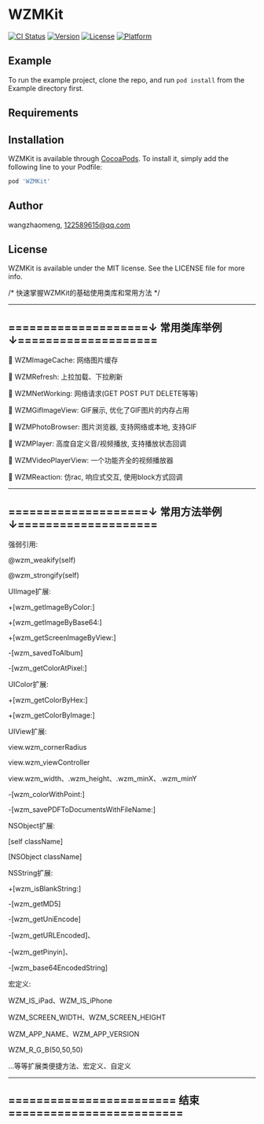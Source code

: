 # WZMKit

[![CI Status](https://img.shields.io/travis/wangzhaomeng/WZMKit.svg?style=flat)](https://travis-ci.org/wangzhaomeng/WZMKit)
[![Version](https://img.shields.io/cocoapods/v/WZMKit.svg?style=flat)](https://cocoapods.org/pods/WZMKit)
[![License](https://img.shields.io/cocoapods/l/WZMKit.svg?style=flat)](https://cocoapods.org/pods/WZMKit)
[![Platform](https://img.shields.io/cocoapods/p/WZMKit.svg?style=flat)](https://cocoapods.org/pods/WZMKit)

## Example

To run the example project, clone the repo, and run `pod install` from the Example directory first.

## Requirements

## Installation

WZMKit is available through [CocoaPods](https://cocoapods.org). To install
it, simply add the following line to your Podfile:

```ruby
pod 'WZMKit'
```

## Author

wangzhaomeng, 122589615@qq.com

## License

WZMKit is available under the MIT license. See the LICENSE file for more info.

/* 快速掌握WZMKit的基础使用类库和常用方法 */

----------------------------------------------------------------------------
====================↓ 常用类库举例 ↓====================
------------------------------------------------------

📂 WZMImageCache: 网络图片缓存

📂 WZMRefresh: 上拉加载、下拉刷新

📂 WZMNetWorking: 网络请求(GET POST PUT DELETE等等)

📂 WZMGifImageView: GIF展示, 优化了GIF图片的内存占用

📂 WZMPhotoBrowser: 图片浏览器, 支持网络或本地, 支持GIF

📂 WZMPlayer: 高度自定义音/视频播放, 支持播放状态回调

📂 WZMVideoPlayerView: 一个功能齐全的视频播放器

📂 WZMReaction: 仿rac, 响应式交互, 使用block方式回调

------------------------------------------------------
====================↓ 常用方法举例 ↓====================
------------------------------------------------------

强弱引用:

@wzm_weakify(self)

@wzm_strongify(self)


UIImage扩展:

+[wzm_getImageByColor:]

+[wzm_getImageByBase64:]

+[wzm_getScreenImageByView:]

-[wzm_savedToAlbum]

-[wzm_getColorAtPixel:]


UIColor扩展:

+[wzm_getColorByHex:]

+[wzm_getColorByImage:]


UIView扩展:

view.wzm_cornerRadius

view.wzm_viewController

view.wzm_width、.wzm_height、.wzm_minX、.wzm_minY

-[wzm_colorWithPoint:]

-[wzm_savePDFToDocumentsWithFileName:]


NSObject扩展:

[self className]

[NSObject className]


NSString扩展:

+[wzm_isBlankString:]

-[wzm_getMD5]

-[wzm_getUniEncode]

-[wzm_getURLEncoded]、

-[wzm_getPinyin]、

-[wzm_base64EncodedString]


宏定义:

WZM_IS_iPad、WZM_IS_iPhone

WZM_SCREEN_WIDTH、WZM_SCREEN_HEIGHT

WZM_APP_NAME、WZM_APP_VERSION

WZM_R_G_B(50,50,50)


...等等扩展类便捷方法、宏定义、自定义

----------------------------------------------------------------------------
======================== 结束 =========================
------------------------------------------------------
